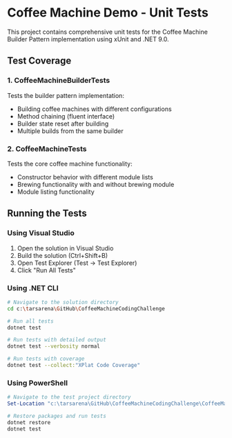 # Coffee Machine Demo - Unit Tests

This project contains comprehensive unit tests for the Coffee Machine Builder Pattern implementation using xUnit and .NET 9.0.

## Test Coverage

### 1. **CoffeeMachineBuilderTests**

Tests the builder pattern implementation:

- Building coffee machines with different configurations
- Method chaining (fluent interface)
- Builder state reset after building
- Multiple builds from the same builder

### 2. **CoffeeMachineTests**

Tests the core coffee machine functionality:

- Constructor behavior with different module lists
- Brewing functionality with and without brewing module
- Module listing functionality

## Running the Tests

### Using Visual Studio

1. Open the solution in Visual Studio
2. Build the solution (Ctrl+Shift+B)
3. Open Test Explorer (Test → Test Explorer)
4. Click "Run All Tests"

### Using .NET CLI

```bash
# Navigate to the solution directory
cd c:\tarsarena\GitHub\CoffeeMachineCodingChallenge

# Run all tests
dotnet test

# Run tests with detailed output
dotnet test --verbosity normal

# Run tests with coverage
dotnet test --collect:"XPlat Code Coverage"
```

### Using PowerShell

```powershell
# Navigate to the test project directory
Set-Location "c:\tarsarena\GitHub\CoffeeMachineCodingChallenge\CoffeeMachineDemo.Tests"

# Restore packages and run tests
dotnet restore
dotnet test
```
